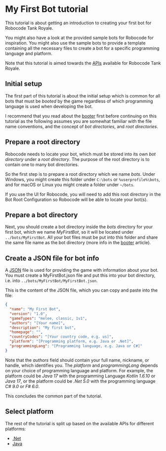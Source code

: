 # My First Bot tutorial

This tutorial is about getting an introduction to creating your first bot for Robocode Tank Royale.

You might also have a look at the provided sample bots for Robocode for inspiration. You might also use the sample bots
to provide a template containing all the necessary files to create a bot for a specific programming language and
platform.

Note that this tutorial is aimed towards the [APIs](../api/apis.md) available for Robocode Tank Royale.

## Initial setup

The first part of this tutorial is about the initial setup which is common for all bots that must be *booted* by the
game regardless of which programming language is used when developing the bot.

I recommend that you read about the [booter](../articles/booter.md) first before continuing on this tutorial as the
following assumes you are somewhat familiar with the file name conventions, and the concept of *bot directories*,
and *root directories*.

## Prepare a root directory

Robocode needs to locate your bot, which must be stored into its own *bot directory* under a *root directory*. The
purpose of the root directory is to contain one to many bot directories.

So the first step is to prepare a root directory which we name *bots*. Under Windows, you might create this folder
under `C:\bots` or `%userprofile%\bots`, and for macOS or Linux you might create a folder under `~/bots`.

If you use the UI for Robocode, you will need to add this root directory in the Bot Root Configuration so Robocode will
be able to locate your bot(s).

## Prepare a bot directory

Next, you should create a bot directory inside the *bots* directory for your first bot, which we name *MyFirstBot*, so
it will be located under `../bots/MyFirstBot`. All your bot files must be put into this folder and share the same file
name as the bot directory (more info in the [booter](../articles/booter.md) article).

## Create a JSON file for bot info

A [JSON](https://fileinfo.com/extension/json) file is used for providing the game with information about your bot. You
must create a MyFirstBot.json file and put this into your bot directory, i.e. into
`../bots/MyFirstBot/MyFirstBot.json`.

This is the content of the JSON file, which you can copy and paste into the file:

```json
{
  "name": "My First Bot",
  "version": "1.0",
  "gameTypes": "melee, classic, 1v1",
  "authors": "[Your name]",
  "description": "My first bot",
  "homepage": "",
  "countryCodes": "[Your country code, e.g. us]",
  "platform": "[Programming platform, e.g. Java or .Net]",
  "programmingLang": "[Programming language, e.g. Java or C#]"
}
```

Note that the *authors* field should contain your full name, nickname, or handle, which identifies you. The *platform*
and *programmingLang* depends on your choice of programming language and platform. For example, the platform could be
*Java 17* with the programming Language *Kotlin 1.6.10* or *Java 17*, or the platform could be *.Net 5.0* with the
programming language *C# 9.0* or *F# 6.0*.

This concludes the common part of the tutorial.

## Select platform

The rest of the tutorial is split up based on the available APIs for different platforms:

- [.Net](dotnet/my-first-bot.md)
- [Java](java/my-first-bot.md)
